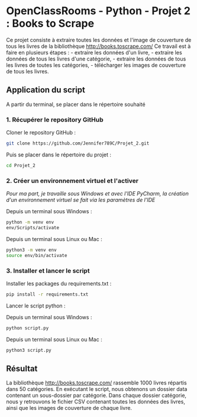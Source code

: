 # OpenClassRooms - Python - Projet 2 : Books to Scrape

Ce projet consiste à extraire toutes les données et l'image de couverture de tous les livres de la bibliothèque http://books.toscrape.com/ 
Ce travail est à faire en plusieurs étapes :
	- extraire les données d'un livre,
	- extraire les données de tous les livres d'une catégorie,
	- extraire les données de tous les livres de toutes les catégories,
	- télécharger les images de couverture de tous les livres.

## Application du script

A partir du terminal, se placer dans le répertoire souhaité

### 1. Récupérer le repository GitHub

Cloner le repository GitHub :
```bash
git clone https://github.com/Jennifer789C/Projet_2.git
```
Puis se placer dans le répertoire du projet :
```bash
cd Projet_2
```

### 2. Créer un environnement virtuel et l'activer

*Pour ma part, je travaille sous Windows et avec l'IDE PyCharm, la création d'un environnement virtuel se fait via les paramètres de l'IDE*

Depuis un terminal sous Windows :
```bash
python -m venv env
env/Scripts/activate
```

Depuis un terminal sous Linux ou Mac :
```bash
python3 -m venv env
source env/bin/activate
```

### 3. Installer et lancer le script

Installer les packages du requirements.txt :
```bash
pip install -r requirements.txt
```
Lancer le script python :

Depuis un terminal sous Windows :
```bash
python script.py
```

Depuis un terminal sous Linux ou Mac :
```bash
python3 script.py
```

## Résultat

La bibliothèque http://books.toscrape.com/ rassemble 1000 livres répartis dans 50 catégories.
En exécutant le script, nous obtenons un dossier data contenant un sous-dossier par catégorie.
Dans chaque dossier catégorie, nous y retrouvons le fichier CSV contenant toutes les données des livres, ainsi que les images de couverture de chaque livre.

